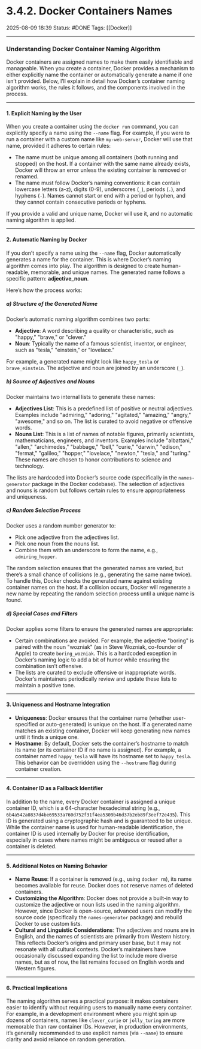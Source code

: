 # 3.4.2. Docker Containers Names

2025-08-09 18:39
Status: #DONE 
Tags: [[Docker]]

---
### Understanding Docker Container Naming Algorithm

Docker containers are assigned names to make them easily identifiable and manageable. When you create a container, Docker provides a mechanism to either explicitly name the container or automatically generate a name if one isn’t provided. Below, I’ll explain in detail how Docker’s container naming algorithm works, the rules it follows, and the components involved in the process.

---

#### 1. **Explicit Naming by the User**
When you create a container using the `docker run` command, you can explicitly specify a name using the `--name` flag. For example, if you were to run a container with a custom name like `my-web-server`, Docker will use that name, provided it adheres to certain rules:
- The name must be unique among all containers (both running and stopped) on the host. If a container with the same name already exists, Docker will throw an error unless the existing container is removed or renamed.
- The name must follow Docker’s naming conventions: it can contain lowercase letters (a-z), digits (0-9), underscores (`_`), periods (`.`), and hyphens (`-`). Names cannot start or end with a period or hyphen, and they cannot contain consecutive periods or hyphens.

If you provide a valid and unique name, Docker will use it, and no automatic naming algorithm is applied.

---

#### 2. **Automatic Naming by Docker**
If you don’t specify a name using the `--name` flag, Docker automatically generates a name for the container. This is where Docker’s naming algorithm comes into play. The algorithm is designed to create human-readable, memorable, and unique names. The generated name follows a specific pattern: **adjective_noun**.

Here’s how the process works:

##### a) **Structure of the Generated Name**
Docker’s automatic naming algorithm combines two parts:
- **Adjective**: A word describing a quality or characteristic, such as "happy," "brave," or "clever."
- **Noun**: Typically the name of a famous scientist, inventor, or engineer, such as "tesla," "einstein," or "lovelace."

For example, a generated name might look like `happy_tesla` or `brave_einstein`. The adjective and noun are joined by an underscore (`_`).

##### b) **Source of Adjectives and Nouns**
Docker maintains two internal lists to generate these names:
- **Adjectives List**: This is a predefined list of positive or neutral adjectives. Examples include "admiring," "adoring," "agitated," "amazing," "angry," "awesome," and so on. The list is curated to avoid negative or offensive words.
- **Nouns List**: This is a list of names of notable figures, primarily scientists, mathematicians, engineers, and inventors. Examples include "albattani," "allen," "archimedes," "babbage," "bell," "curie," "darwin," "edison," "fermat," "galileo," "hopper," "lovelace," "newton," "tesla," and "turing." These names are chosen to honor contributions to science and technology.

The lists are hardcoded into Docker’s source code (specifically in the `names-generator` package in the Docker codebase). The selection of adjectives and nouns is random but follows certain rules to ensure appropriateness and uniqueness.

##### c) **Random Selection Process**
Docker uses a random number generator to:
- Pick one adjective from the adjectives list.
- Pick one noun from the nouns list.
- Combine them with an underscore to form the name, e.g., `admiring_hopper`.

The random selection ensures that the generated names are varied, but there’s a small chance of collisions (e.g., generating the same name twice). To handle this, Docker checks the generated name against existing container names on the host. If a collision occurs, Docker will regenerate a new name by repeating the random selection process until a unique name is found.

##### d) **Special Cases and Filters**
Docker applies some filters to ensure the generated names are appropriate:
- Certain combinations are avoided. For example, the adjective "boring" is paired with the noun "wozniak" (as in Steve Wozniak, co-founder of Apple) to create `boring_wozniak`. This is a hardcoded exception in Docker’s naming logic to add a bit of humor while ensuring the combination isn’t offensive.
- The lists are curated to exclude offensive or inappropriate words. Docker’s maintainers periodically review and update these lists to maintain a positive tone.

---

#### 3. **Uniqueness and Hostname Integration**
- **Uniqueness**: Docker ensures that the container name (whether user-specified or auto-generated) is unique on the host. If a generated name matches an existing container, Docker will keep generating new names until it finds a unique one.
- **Hostname**: By default, Docker sets the container’s hostname to match its name (or its container ID if no name is assigned). For example, a container named `happy_tesla` will have its hostname set to `happy_tesla`. This behavior can be overridden using the `--hostname` flag during container creation.

---

#### 4. **Container ID as a Fallback Identifier**
In addition to the name, every Docker container is assigned a unique container ID, which is a 64-character hexadecimal string (e.g., `6b4a542a0837d4be69533a760d752f31f4ea5309b46d37b2eb89f3eef72e435`). This ID is generated using a cryptographic hash and is guaranteed to be unique. While the container name is used for human-readable identification, the container ID is used internally by Docker for precise identification, especially in cases where names might be ambiguous or reused after a container is deleted.

---

#### 5. **Additional Notes on Naming Behavior**
- **Name Reuse**: If a container is removed (e.g., using `docker rm`), its name becomes available for reuse. Docker does not reserve names of deleted containers.
- **Customizing the Algorithm**: Docker does not provide a built-in way to customize the adjective or noun lists used in the naming algorithm. However, since Docker is open-source, advanced users can modify the source code (specifically the `names-generator` package) and rebuild Docker to use custom lists.
- **Cultural and Linguistic Considerations**: The adjectives and nouns are in English, and the names of scientists are primarily from Western history. This reflects Docker’s origins and primary user base, but it may not resonate with all cultural contexts. Docker’s maintainers have occasionally discussed expanding the list to include more diverse names, but as of now, the list remains focused on English words and Western figures.

---

#### 6. **Practical Implications**
The naming algorithm serves a practical purpose: it makes containers easier to identify without requiring users to manually name every container. For example, in a development environment where you might spin up dozens of containers, names like `clever_curie` or `jolly_turing` are more memorable than raw container IDs. However, in production environments, it’s generally recommended to use explicit names (via `--name`) to ensure clarity and avoid reliance on random generation.